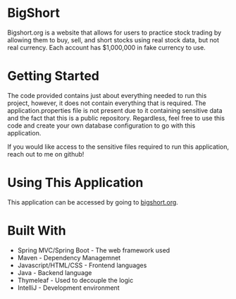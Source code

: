 # BigShort
Bigshort.org is a website that allows for users to practice stock trading by allowing them to buy, sell, and short stocks using real stock data, but not real currency. Each account has $1,000,000 in fake currency to use.

# Getting Started
The code provided contains just about everything needed to run this project, however, it does not contain everything that is required. The application.properties file is not present due to it containing sensitive data and the fact that this is a public repository. Regardless, feel free to use this code and create your own database configuration to go with this application. 

If you would like access to the sensitive files required to run this application, reach out to me on github!

# Using This Application
This application can be accessed by going to [bigshort.org](https://bigshort.org).

# Built With
  * Spring MVC/Spring Boot - The web framework used
  * Maven - Dependency Managemnet
  * Javascript/HTML/CSS - Frontend languages
  * Java - Backend language
  * Thymeleaf - Used to decouple the logic
  * IntelliJ - Development environment
 

